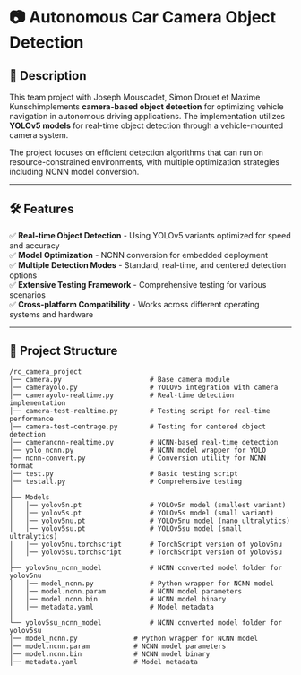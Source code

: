 # 📷 Autonomous Car Camera Object Detection

## 📌 Description
This team project with Joseph Mouscadet, Simon Drouet et Maxime Kunschimplements **camera-based object detection** for optimizing vehicle navigation in autonomous driving applications. The implementation utilizes **YOLOv5 models** for real-time object detection through a vehicle-mounted camera system.

The project focuses on efficient detection algorithms that can run on resource-constrained environments, with multiple optimization strategies including NCNN model conversion.

---

## 🛠️ Features
✅ **Real-time Object Detection** - Using YOLOv5 variants optimized for speed and accuracy  
✅ **Model Optimization** - NCNN conversion for embedded deployment  
✅ **Multiple Detection Modes** - Standard, real-time, and centered detection options  
✅ **Extensive Testing Framework** - Comprehensive testing for various scenarios  
✅ **Cross-platform Compatibility** - Works across different operating systems and hardware  

---

## 📂 Project Structure

```
/rc_camera_project
│── camera.py                      # Base camera module
│── camerayolo.py                  # YOLOv5 integration with camera
│── camerayolo-realtime.py         # Real-time detection implementation
│── camera-test-realtime.py        # Testing script for real-time performance
│── camera-test-centrage.py        # Testing for centered object detection
│── camerancnn-realtime.py         # NCNN-based real-time detection
│── yolo_ncnn.py                   # NCNN model wrapper for YOLO
│── ncnn-convert.py                # Conversion utility for NCNN format
│── test.py                        # Basic testing script
│── testall.py                     # Comprehensive testing
│
├── Models
│   │── yolov5n.pt                 # YOLOv5n model (smallest variant)
│   │── yolov5s.pt                 # YOLOv5s model (small variant)
│   │── yolov5nu.pt                # YOLOv5nu model (nano ultralytics)
│   │── yolov5su.pt                # YOLOv5su model (small ultralytics)
│   │── yolov5nu.torchscript       # TorchScript version of yolov5nu
│   │── yolov5su.torchscript       # TorchScript version of yolov5su
│
├── yolov5nu_ncnn_model            # NCNN converted model folder for yolov5nu
│   │── model_ncnn.py              # Python wrapper for NCNN model
│   │── model.ncnn.param           # NCNN model parameters
│   │── model.ncnn.bin             # NCNN model binary
│   │── metadata.yaml              # Model metadata
│
└── yolov5su_ncnn_model            # NCNN converted model folder for yolov5su
│── model_ncnn.py              # Python wrapper for NCNN model
│── model.ncnn.param           # NCNN model parameters
│── model.ncnn.bin             # NCNN model binary
│── metadata.yaml              # Model metadata
```
